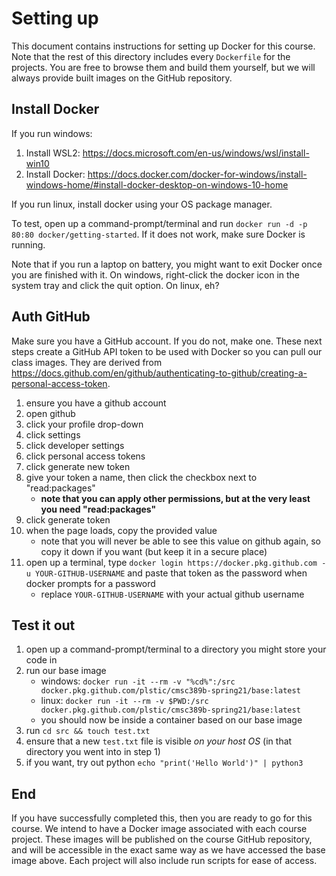 # Setting up

This document contains instructions for setting up Docker for this course.
Note that the rest of this directory includes every `Dockerfile` for the projects.
You are free to browse them and build them yourself, but we will always provide built images on the GitHub repository.

## Install Docker

If you run windows:
1. Install WSL2: <https://docs.microsoft.com/en-us/windows/wsl/install-win10>
1. Install Docker: <https://docs.docker.com/docker-for-windows/install-windows-home/#install-docker-desktop-on-windows-10-home>

If you run linux, install docker using your OS package manager.

To test, open up a command-prompt/terminal and run `docker run -d -p 80:80 docker/getting-started`.
If it does not work, make sure Docker is running.

Note that if you run a laptop on battery, you might want to exit Docker once you are finished with it.
On windows, right-click the docker icon in the system tray and click the quit option.
On linux, eh?

## Auth GitHub

Make sure you have a GitHub account.
If you do not, make one.
These next steps create a GitHub API token to be used with Docker so you can pull our class images.
They are derived from <https://docs.github.com/en/github/authenticating-to-github/creating-a-personal-access-token>.

1. ensure you have a github account
1. open github
1. click your profile drop-down
1. click settings
1. click developer settings
1. click personal access tokens
1. click generate new token
1. give your token a name, then click the checkbox next to "read:packages"
   * **note that you can apply other permissions, but at the very least you need "read:packages"**
1. click generate token
1. when the page loads, copy the provided value
   * note that you will never be able to see this value on github again, so copy it down if you want (but keep it in a secure place)
1. open up a terminal, type `docker login https://docker.pkg.github.com -u YOUR-GITHUB-USERNAME` and paste that token as the password when docker prompts for a password
   * replace `YOUR-GITHUB-USERNAME` with your actual github username

## Test it out

1. open up a command-prompt/terminal to a directory you might store your code in
1. run our base image
   * windows: `docker run -it --rm -v "%cd%":/src docker.pkg.github.com/plstic/cmsc389b-spring21/base:latest`
   * linux: `docker run -it --rm -v $PWD:/src docker.pkg.github.com/plstic/cmsc389b-spring21/base:latest`
   * you should now be inside a container based on our base image
1. run `cd src && touch test.txt`
1. ensure that a new `test.txt` file is visible _on your host OS_ (in that directory you went into in step 1)
1. if you want, try out python `echo "print('Hello World')" | python3`

## End

If you have successfully completed this, then you are ready to go for this course.
We intend to have a Docker image associated with each course project.
These images will be published on the course GitHub repository, and will be accessible in the exact same way as we have accessed the base image above.
Each project will also include run scripts for ease of access.
